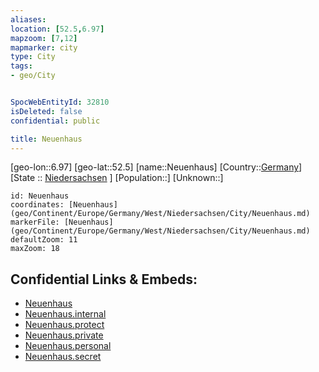 ```yaml
---
aliases: 
location: [52.5,6.97]
mapzoom: [7,12] 
mapmarker: city 
type: City
tags:
- geo/City


SpocWebEntityId: 32810
isDeleted: false
confidential: public

title: Neuenhaus
---
```

[geo-lon::6.97]
[geo-lat::52.5]
[name::Neuenhaus]
[Country::[Germany](geo/Continent/Europe/Germany.md)]
[State :: [Niedersachsen](geo/Continent/Europe/Germany/West/Niedersachsen.md) ]
[Population::]
[Unknown::]


```leaflet
id: Neuenhaus
coordinates: [Neuenhaus](geo/Continent/Europe/Germany/West/Niedersachsen/City/Neuenhaus.md)
markerFile: [Neuenhaus](geo/Continent/Europe/Germany/West/Niedersachsen/City/Neuenhaus.md)
defaultZoom: 11 
maxZoom: 18
```


## Confidential Links & Embeds: 
- [Neuenhaus](../../../../../../../../_public/geo/Continent/Europe/Germany/West/Niedersachsen/City/Neuenhaus.md) 
- [Neuenhaus.internal](../../../../../../../../_internal/geo/Continent/Europe/Germany/West/Niedersachsen/City/Neuenhaus.internal.md) 
- [Neuenhaus.protect](../../../../../../../../_protect/geo/Continent/Europe/Germany/West/Niedersachsen/City/Neuenhaus.protect.md) 
- [Neuenhaus.private](../../../../../../../../_private/geo/Continent/Europe/Germany/West/Niedersachsen/City/Neuenhaus.private.md) 
- [Neuenhaus.personal](../../../../../../../../_personal/geo/Continent/Europe/Germany/West/Niedersachsen/City/Neuenhaus.personal.md) 
- [Neuenhaus.secret](../../../../../../../../_secret/geo/Continent/Europe/Germany/West/Niedersachsen/City/Neuenhaus.secret.md) 
